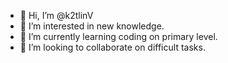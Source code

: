 - 👋 Hi, I’m @k2tlinV
- 👀 I’m interested in new knowledge. 
- 🌱 I’m currently learning coding on primary level. 
- 💞️ I’m looking to collaborate on difficult tasks. 

<!---
k2tlinV/k2tlinV is a ✨ special ✨ repository because its `README.md` (this file) appears on your GitHub profile.
You can click the Preview link to take a look at your changes.
--->
